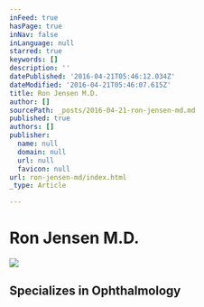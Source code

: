 ```yaml
---
inFeed: true
hasPage: true
inNav: false
inLanguage: null
starred: true
keywords: []
description: ''
datePublished: '2016-04-21T05:46:12.034Z'
dateModified: '2016-04-21T05:46:07.615Z'
title: Ron Jensen M.D.
author: []
sourcePath: _posts/2016-04-21-ron-jensen-md.md
published: true
authors: []
publisher:
  name: null
  domain: null
  url: null
  favicon: null
url: ron-jensen-md/index.html
_type: Article

---
```

# Ron Jensen M.D.
![](https://the-grid-user-content.s3-us-west-2.amazonaws.com/235ebfa3-1de4-4d85-abc1-f9c39e62a40f.jpg)

## 

## Specializes in Ophthalmology

####
